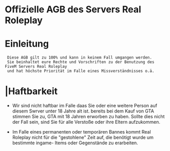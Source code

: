 # Offizielle AGB des Servers Real Roleplay

# Einleitung
     Diese AGB gilt zu 100% und kann in keinem Fall umgangen werden.
     Sie beinhaltet eure Rechte und Vorschriften zu der Benutzung des FiveM Servers Real Roleplay
     und hat höchste Priorität im Falle eines Missverständnisses o.ä.
     
# |Haftbarkeit
- Wir sind nicht haftbar im Falle daas Sie oder eine weitere Person auf diesem Swrver unter 18 Jahre alt ist.
bereits bei dem Kauf von GTA stimmen Sie zu, GTA mit 18 Jahren erworben zu haben.
Sollte dies nicht der Fall sein, sind Sie für alle Verstoße oder ihre Eltern aufzukommen.

- Im Falle eines permanenten oder temporären Bannes kommt Real Roleplay nicht für die "gestohlene" Zeit auf,
die benötigt wurde um bestimmte ingame- Items oder Gegenstände zu erarbeiten.
